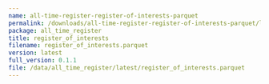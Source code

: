 ```yaml
---
name: all-time-register-register-of-interests-parquet
permalink: /downloads/all-time-register-register-of-interests-parquet/latest
package: all_time_register
title: register_of_interests
filename: register_of_interests.parquet
version: latest
full_version: 0.1.1
file: /data/all_time_register/latest/register_of_interests.parquet
---
```

